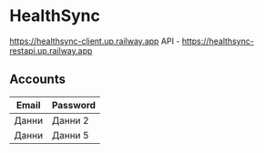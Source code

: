# HealthSync
https://healthsync-client.up.railway.app
API - https://healthsync-restapi.up.railway.app

## Accounts
| Email | Password |
|-------|----------|
| Данни | Данни 2  |
| Данни | Данни 5  |
